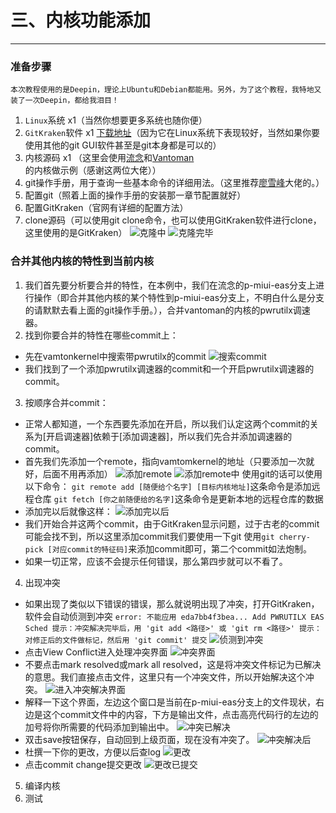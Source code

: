 # 三、内核功能添加

---

### 准备步骤
`本次教程使用的是Deepin，理论上Ubuntu和Debian都能用。另外，为了这个教程，我特地又装了一次Deepin，都给我泪目！`
1. `Linux`系统 x1（当然你想要更多系统也随你便）
2. `GitKraken`软件 x1 [下载地址](https://www.gitkraken.com/download)（因为它在Linux系统下表现较好，当然如果你要使用其他的git GUI软件甚至是git本身都是可以的）
3. 内核源码 x1 （这里会使用[流念](https://github.com/wloot)和[Vantoman](https://github.com/vantoman)的内核做示例（感谢这两位大佬））
4. git操作手册，用于查询一些基本命令的详细用法。（这里推荐[廖雪峰](https://www.liaoxuefeng.com/wiki/896043488029600)大佬的。）
5. 配置git（照着上面的操作手册的安装那一章节配置就好）
6. 配置GitKraken（官网有详细的配置方法）
7. clone源码（可以使用git clone命令，也可以使用GitKraken软件进行clone，这里使用的是GitKraken）
![克隆中](https://raw.githubusercontent.com/grislux55/Android_Kernel_Magic/master/images/cloning.png)
![克隆完毕](https://raw.githubusercontent.com/grislux55/Android_Kernel_Magic/master/images/cloned.png)

### 合并其他内核的特性到当前内核
1. 我们首先要分析要合并的特性，在本例中，我们在流念的p-miui-eas分支上进行操作（即合并其他内核的某个特性到p-miui-eas分支上，不明白什么是分支的请默默去看上面的git操作手册。），合并vantoman的内核的pwrutilx调速器。
2. 找到你要合并的特性在哪些commit上：
  - 先在vamtonkernel中搜索带pwrutilx的commit
![搜索commit](https://raw.githubusercontent.com/grislux55/Android_Kernel_Magic/master/images/search_commit.png)
  - 我们找到了一个添加pwrutilx调速器的commit和一个开启pwrutilx调速器的commit。
3. 按顺序合并commit：
  - 正常人都知道，一个东西要先添加在开启，所以我们认定这两个commit的关系为[开启调速器]依赖于[添加调速器]，所以我们先合并添加调速器的commit。
  - 首先我们先添加一个remote，指向vamtomkernel的地址（只要添加一次就好，后面不用再添加）
![添加remote](https://raw.githubusercontent.com/grislux55/Android_Kernel_Magic/master/images/add_remote.png)
![添加remote中](https://raw.githubusercontent.com/grislux55/Android_Kernel_Magic/master/images/adding_remote.png)
  使用git的话可以使用以下命令：
  `git remote add [随便给个名字] [目标内核地址]`这条命令是添加远程仓库
  `git fetch [你之前随便给的名字]`这条命令是更新本地的远程仓库的数据
  - 添加完以后就像这样：
![添加完以后](https://raw.githubusercontent.com/grislux55/Android_Kernel_Magic/master/images/added_remote.png)
  - 我们开始合并这两个commit，由于GitKraken显示问题，过于古老的commit可能会找不到，所以这里添加commit我们要使用一下git
  使用`git cherry-pick [对应commit的特征码]`来添加commit即可，第二个commit如法炮制。
  - 如果一切正常，应该不会提示任何错误，那么第四步就可以不看了。
4. 出现冲突
  - 如果出现了类似以下错误的错误，那么就说明出现了冲突，打开GitKraken，软件会自动侦测到冲突
`error: 不能应用 eda7bb4f3bea... Add PWRUTILX EAS Sched
提示：冲突解决完毕后，用 'git add <路径>' 或 'git rm <路径>'
提示：对修正后的文件做标记，然后用 'git commit' 提交`
![侦测到冲突](https://raw.githubusercontent.com/grislux55/Android_Kernel_Magic/master/images/found_conflict.png)
  - 点击View Conflict进入处理冲突界面
![冲突界面](https://raw.githubusercontent.com/grislux55/Android_Kernel_Magic/master/images/conflict.png)
  - 不要点击mark resolved或mark all resolved，这是将冲突文件标记为已解决的意思。我们直接点击文件，这里只有一个冲突文件，所以开始解决这个冲突。
![进入冲突解决界面](https://raw.githubusercontent.com/grislux55/Android_Kernel_Magic/master/images/makefile_conflict.png)
  - 解释一下这个界面，左边这个窗口是当前在p-miui-eas分支上的文件现状，右边是这个commit文件中的内容，下方是输出文件，点击高亮代码行的左边的加号将你所需要的代码添加到输出中。
![冲突已解决](https://raw.githubusercontent.com/grislux55/Android_Kernel_Magic/master/images/resolved.png)
  - 双击save按钮保存，自动回到上级页面，现在没有冲突了。
![冲突解决后](https://raw.githubusercontent.com/grislux55/Android_Kernel_Magic/master/images/no_conflict.png)
  - 杜撰一下你的更改，方便以后查log
![更改](https://raw.githubusercontent.com/grislux55/Android_Kernel_Magic/master/images/commit.png)
  - 点击commit change提交更改
![更改已提交](https://raw.githubusercontent.com/grislux55/Android_Kernel_Magic/master/images/commited.png)
5. 编译内核
6. 测试
